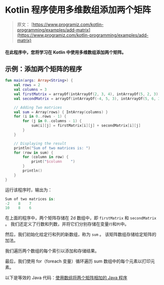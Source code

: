 # Kotlin 程序使用多维数组添加两个矩阵

> 原文： [https://www.programiz.com/kotlin-programming/examples/add-matrix](https://www.programiz.com/kotlin-programming/examples/add-matrix)

#### 在此程序中，您将学习在 Kotlin 中使用多维数组添加两个矩阵。

## 示例：添加两个矩阵的程序

```kt
fun main(args: Array<String>) {
    val rows = 2
    val columns = 3
    val firstMatrix = arrayOf(intArrayOf(2, 3, 4), intArrayOf(5, 2, 3))
    val secondMatrix = arrayOf(intArrayOf(-4, 5, 3), intArrayOf(5, 6, 3))

    // Adding Two matrices
    val sum = Array(rows) { IntArray(columns) }
    for (i in 0..rows - 1) {
        for (j in 0..columns - 1) {
            sum[i][j] = firstMatrix[i][j] + secondMatrix[i][j]
        }
    }

    // Displaying the result
    println("Sum of two matrices is: ")
    for (row in sum) {
        for (column in row) {
            print("$column    ")
        }
        println()
    }
}
```

运行该程序时，输出为：

```kt
Sum of two matrices is:
-2    8    7    
10    8    6 
```

在上面的程序中，两个矩阵存储在 2d 数组中，即 `firstMatrix` 和 `secondMatrix` 。 我们还定义了行数和列数，并将它们分别存储在变量`行`和`列`中。

然后，我们初始化给定行和列的新数组，称为 `sum` 。 该矩阵数组存储给定矩阵的加法。

我们遍历两个数组的每个索引以添加和存储结果。

最后，我们使用 for（foreach 变量）循环遍历 sum 数组中的每个元素以打印元素。

以下是等效的 Java 代码：[使用数组将两个矩阵相加的 Java 程序](/java-programming/examples/add-matrix "Java program to add two matrices using arrays")